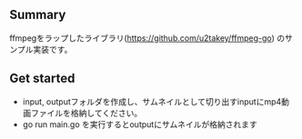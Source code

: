 ## Summary

ffmpegをラップしたライブラリ(https://github.com/u2takey/ffmpeg-go) のサンプル実装です。

## Get started

- input, outputフォルダを作成し、サムネイルとして切り出すinputにmp4動画ファイルを格納してください。
- go run main.go を実行するとoutputにサムネイルが格納されます

